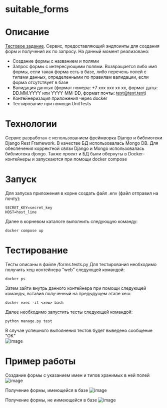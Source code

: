 # suitable_forms
# Описание
[Тестовое задание](https://docs.google.com/document/d/1fMFwPBs53xzcrltEFOpEG4GWTaQ-5jvVLrNT6_hmC7I/edit). 
Сервис, предоставляющий эндпоинты для создания форм и получения их по запросу. На данный момент реализовано:
- Создание формы с названием и полями
- Запрос формы с интересующими полями. Возвращается либо имя формы, если такая форма есть в базе, либо перечень полей с типами данных, определенными по правилам валидации, если форма отсутствует в базе
- Валидация данных (формат номера: +7 ххх ххх хх хх, формат даты: DD.MM.YYYY или YYYY-MM-DD, формат почты: text@text.text)
- Контейнеризация приложения через docker
- Тестирование при помощи UnitTests

# Технологии
Сервис разработан с использованием фреймворка Django и библиотеки Django Rest Framework.
В качестве БД использовалась Mongo DB. Для обеспечения корректной связи Django и Mongo использовалась библиотека djongo.
Также проект и БД были обернуты в Docker-контейнеры и запускаются при помощи docker compose

# Запуск
Для запуска приложения в корне создать файл .env (файл отправил на почту):
```
SECRET_KEY=secret_key
HOST=host_line
```
Далее в корневом каталоге выполнить следующую команду:
```
docker compose up
```

# Тестирование
Тесты описаны в файле /forms.tests.py
Для тестирования необходимо получить хеш контейнера "web" следующей командой:
```
docker ps
```
Затем зайти внутрь данного контейнера при помощи следующей команды, вставив полученный на предыдущем этапе хеш:
```
docker exec -it <хеш> bash
```
Далее необходимо запустить тесты следующей командой:
```
python manage.py test
```
В случае успешного выполнения тестов будет выведено сообщение "OK" <br/>
![image](https://github.com/aovsybo/suitable_forms/assets/66824112/7a53ff05-f087-4d69-8e17-1c57c1fc6b58)

# Пример работы
Создание формы с указанием имен и типов хранимых в ней полей 
![image](https://github.com/aovsybo/suitable_forms/assets/66824112/58ac0ed4-186a-4c02-aacc-8a8a0a48507a)

Получение формы, имеющейся в базе
![image](https://github.com/aovsybo/suitable_forms/assets/66824112/1fa0432d-8975-4d56-b6f5-934c50cc9e7d)

Получение формы, не иимеющейся в базе
![image](https://github.com/aovsybo/suitable_forms/assets/66824112/f6a1c6c3-fca0-4ff6-b8df-77ec24f3d53f)
